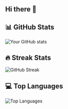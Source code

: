 ## Hi there 👋
## 📊 GitHub Stats
![Your GitHub stats](https://github-readme-stats.vercel.app/api?username=YOUR_GITHUB_USERNAME&show_icons=true&theme=radical)

## 🔥 Streak Stats
![GitHub Streak](https://github-readme-streak-stats.herokuapp.com/?user=YOUR_GITHUB_USERNAME&theme=radical)

## 💻 Top Languages
![Top Languages](https://github-readme-stats.vercel.app/api/top-langs/?username=YOUR_GITHUB_USERNAME&layout=compact&theme=radical)
<!--
**xuAMINE/xuAMINE** is a ✨ _special_ ✨ repository because its `README.md` (this file) appears on your GitHub profile.

Here are some ideas to get you started:

- 🔭 I’m currently working on ...
- 🌱 I’m currently learning ...
- 👯 I’m looking to collaborate on ...
- 🤔 I’m looking for help with ...
- 💬 Ask me about ...
- 📫 How to reach me: ...
- 😄 Pronouns: ...
- ⚡ Fun fact: ...
-->
